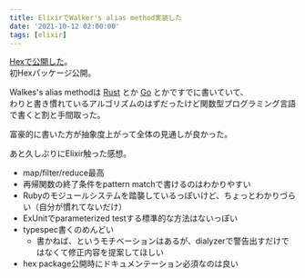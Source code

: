 ```yaml
---
title: ElixirでWalker's alias method実装した
date: '2021-10-12 02:00:00'
tags: [elixir]
---
```


[Hexで公開した](https://hex.pm/packages/alias_method)。   
初Hexパッケージ公開。

Walkes's alias methodは [Rust](https://github.com/thara/rust_aliasmethod) とか [Go](https://github.com/thara/go-aliasmethod) とかですでに書いていて、   
わりと書き慣れているアルゴリズムのはずだったけど関数型プログラミング言語で書くと割と手間取った。

富豪的に書いた方が抽象度上がって全体の見通しが良かった。

あと久しぶりにElixir触った感想。

- map/filter/reduce最高
- 再帰関数の終了条件をpattern matchで書けるのはわかりやすい
- Rubyのモジュールシステムを踏襲しているっぽいけど、ちょっとわかりづらい（自分が慣れてないだけ）
- ExUnitでparameterized testする標準的な方法はないっぽい
- typespec書くのめんどい
    - 書かねば、というモチベーションはあるが、dialyzerで警告出すだけではなくて修正内容を提案してほしい
- hex package公開時にドキュメンテーション必須なのは良い

